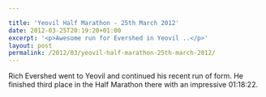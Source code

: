 ```yaml
---

title: 'Yeovil Half Marathon - 25th March 2012'
date: 2012-03-25T20:19:20+01:00
excerpt: '<p>Awesome run for Evershed in Yeovil ..</p>'
layout: post
permalink: /2012/03/yeovil-half-marathon-25th-march-2012/
---
```

Rich Evershed went to Yeovil and continued his recent run of form. He finished third place in the Half Marathon there with an impressive 01:18:22.
